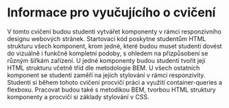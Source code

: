# Informace pro vyučujícího o cvičení
V tomto cvičení budou studenti vytvářet komponenty v rámci responzivního designu webových stránek. Startovací kód poskytne studentům HTML strukturu všech komponent, krom jedné, které budou muset studenti dovést do vizuálně i funkčně kompletní podoby, s ohledem na přizpůsobení se různým šířkám zařízení. U jedné komponenty budou studenti tvořit její HTML strukturu včetně tříd dle metodologie BEM. U všech ostatních komponent se studenti zaměří na jejich stylování v rámci responzivity.
Studenti si během tohoto cvičení procvičí práci a využití container-queries a flexboxu. Pracovat budou také s metodikou BEM, tvorbou HTML struktury komponenty a procvičí si základy stylování v CSS.
